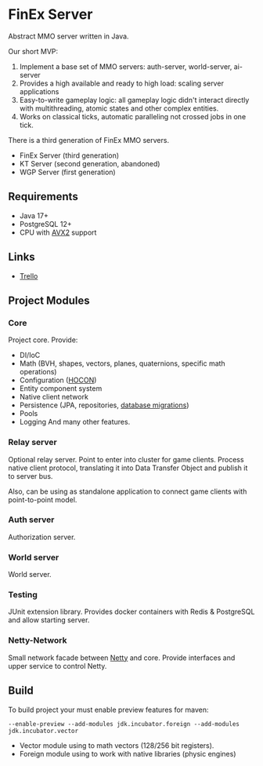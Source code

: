 # FinEx Server

Abstract MMO server written in Java.

Our short MVP:
1. Implement a base set of MMO servers: auth-server, world-server, ai-server
2. Provides a high available and ready to high load: scaling server applications 
3. Easy-to-write gameplay logic: all gameplay logic didn't interact directly with multithreading, atomic states and other complex entities.
4. Works on classical ticks, automatic paralleling not crossed jobs in one tick.

There is a third generation of FinEx MMO servers.
 - FinEx Server (third generation)
 - KT Server (second generation, abandoned)
 - WGP Server (first generation)

## Requirements
 - Java 17+
 - PostgreSQL 12+
 - CPU with [AVX2](https://en.wikipedia.org/wiki/Advanced_Vector_Extensions#CPUs_with_AVX2) support

## Links
 - [Trello](https://trello.com/b/MCEIOoTQ/finex-server)

## Project Modules
### Core
Project core.
Provide:
 - DI/IoC
 - Math (BVH, shapes, vectors, planes, quaternions, specific math operations)
 - Configuration ([HOCON](https://github.com/lightbend/config))
 - Entity component system
 - Native client network
 - Persistence (JPA, repositories, [database migrations](https://github.com/Fin-Ex/finex-evolution))
 - Pools
 - Logging
And many other features.

### Relay server
Optional relay server.
Point to enter into cluster for game clients. Process native client protocol, translating it into Data Transfer Object and publish it to server bus. 

Also, can be using as standalone application to connect game clients with point-to-point model.

### Auth server
Authorization server.

### World server
World server.

### Testing
JUnit extension library. 
Provides docker containers with Redis & PostgreSQL and allow starting server.

### Netty-Network
Small network facade between [Netty](https://github.com/netty/netty) and core. 
Provide interfaces and upper service to control Netty.

## Build
To build project your must enable preview features for maven:
```
--enable-preview --add-modules jdk.incubator.foreign --add-modules jdk.incubator.vector
```
 - Vector module using to math vectors (128/256 bit registers).
 - Foreign module using to work with native libraries (physic engines)